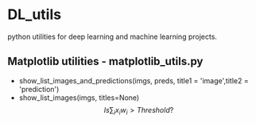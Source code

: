 # DL_utils
python utilities for deep learning and machine learning projects.

## Matplotlib utilities - matplotlib_utils.py
* show_list_images_and_predictions(imgs, preds, title1 = 'image',title2 = 'prediction')
* show_list_images(imgs, titles=None)
$$Is \sum_{i} x_{i}w_{i} >  Threshold ?$$ 
